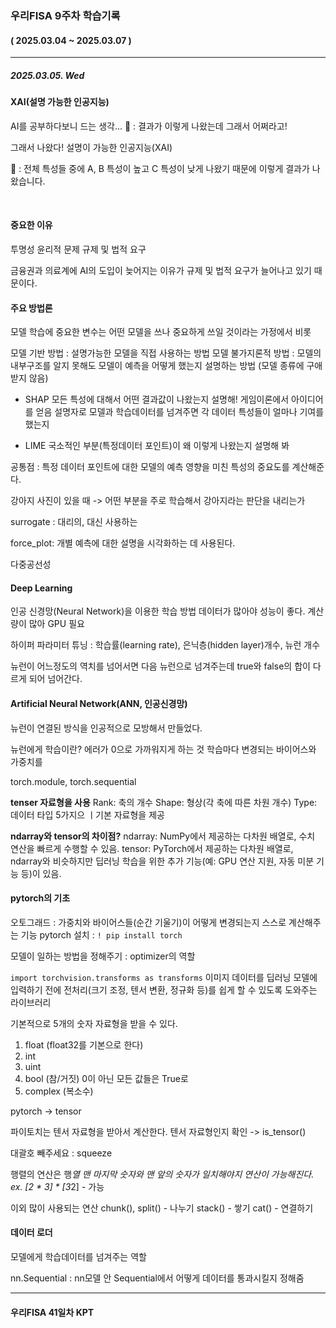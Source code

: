 ### 우리FISA 9주차 학습기록
#### ( 2025.03.04 ~ 2025.03.07 )
***
##### 2025.03.05. Wed
#### XAI(설명 가능한 인공지능)
AI를 공부하다보니 드는 생각...
🤔 : 결과가 이렇게 나왔는데 그래서 어쩌라고!

그래서 나왔다! 설명이 가능한 인공지능(XAI)

🤖 : 전체 특성들 중에 A, B 특성이 높고 C 특성이 낮게 나왔기 때문에 이렇게 결과가 나왔습니다.

<br>

#### 중요한 이유
투명성
윤리적 문제
규제 및 법적 요구

금융권과 의료계에 AI의 도입이 늦어지는 이유가 규제 및 법적 요구가 늘어나고 있기 때문이다.



#### 주요 방법론
모델 학습에 중요한 변수는 어떤 모델을 쓰나 중요하게 쓰일 것이라는 가정에서 비롯

모델 기반 방법 : 설명가능한 모델을 직접 사용하는 방법
모델 불가지론적 방법 : 모델의 내부구조를 알지 못해도 모델이 예측을 어떻게 했는지 설명하는 방법 (모델 종류에 구애받지 않음)
- SHAP 모든 특성에 대해서 어떤 결과값이 나왔는지 설명해!
게임이론에서 아이디어를 얻음
설명자로 모델과 학습데이터를 넘겨주면 각 데이터 특성들이 얼마나 기여를 했는지



- LIME 국소적인 부분(특정데이터 포인트)이 왜 이렇게 나왔는지 설명해 봐

공통점 : 특정 데이터 포인트에 대한 모델의 예측 영향을 미친 특성의 중요도를 계산해준다.


강아지 사진이 있을 때 -> 어떤 부분을 주로 학습해서 강아지라는 판단을 내리는가

surrogate : 대리의, 대신 사용하는

force_plot:
개별 예측에 대한 설명을 시각화하는 데 사용된다.

다중공선성

#### Deep Learning
인공 신경망(Neural Network)을 이용한 학습 방법
데이터가 많아야 성능이 좋다.
계산량이 많아 GPU 필요

하이퍼 파라미터 튜닝 : 학습률(learning rate), 은닉층(hidden layer)개수, 뉴런 개수


뉴런이 어느정도의 역치를 넘어서면 다음 뉴런으로 넘겨주는데 true와 false의 합이 다르게 되어 넘어간다.

#### Artificial Neural Network(ANN, 인공신경망)
뉴런이 연결된 방식을 인공적으로 모방해서 만들었다.

뉴런에게 학습이란? 에러가 0으로 가까워지게 하는 것
학습마다 변경되는 바이어스와 가중치를 

torch.module, torch.sequential

**tenser 자료형을 사용**
Rank: 축의 개수
Shape: 형상(각 축에 따른 차원 개수)
Type: 데이터 타입
5가지으 ㅣ기본 자료형을 제공

**ndarray와 tensor의 차이점?**
ndarray: NumPy에서 제공하는 다차원 배열로, 수치 연산을 빠르게 수행할 수 있음.
tensor: PyTorch에서 제공하는 다차원 배열로, ndarray와 비슷하지만 딥러닝 학습을 위한 추가 기능(예: GPU 연산 지원, 자동 미분 기능 등)이 있음.


#### pytorch의 기초
오토그래드 : 가중치와 바이어스들(순간 기울기)이 어떻게 변경되는지 스스로 계산해주는 기능
pytorch 설치 : `! pip install torch`

모델이 일하는 방법을 정해주기 : optimizer의 역할

`import torchvision.transforms as transforms`
이미지 데이터를 딥러닝 모델에 입력하기 전에 전처리(크기 조정, 텐서 변환, 정규화 등)를 쉽게 할 수 있도록 도와주는 라이브러리

기본적으로 5개의 숫자 자료형을 받을 수 있다.
1. float (float32를 기본으로 한다)
2. int
3. uint
4. bool (참/거짓)
0이 아닌 모든 값들은 True로
5. complex (복소수)

pytorch → tensor

파이토치는 텐서 자료형을 받아서 계산한다.
텐서 자료형인지 확인 -> is_tensor()

대괄호 빼주세요 : squeeze

행렬의 연산은 행*열
맨 마지막 숫자와 맨 앞의 숫자가 일치해야지 연산이 가능해진다.
ex. [2 * 3] * [3*2] - 가능

이외 많이 사용되는 연산
chunk(), split() - 나누기
stack() - 쌓기
cat() - 연결하기


#### 데이터 로더
모델에게 학습데이터를 넘겨주는 역할

nn.Sequential : nn모델 안 Sequential에서 어떻게 데이터를 통과시킬지 정해줌

***
#### 우리FISA 41일차 KPT